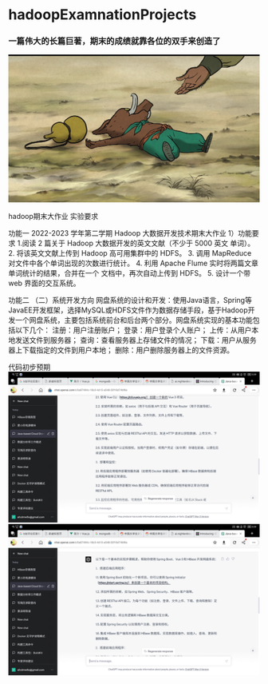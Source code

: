 # hadoopExamnationProjects
### 一篇伟大的长篇巨著，期末的成绩就靠各位的双手来创造了
![](https://raw.githubusercontent.com/martine-stdo/my_images/master/%E5%B1%8F%E5%B9%95%E6%88%AA%E5%9B%BE%202023-01-06%20145211.png)

hadoop期末大作业
实验要求

功能一
2022-2023 学年第二学期 
Hadoop 大数据开发技术期末大作业 
1）功能要求 
1.阅读 2 篇关于 Hadoop 大数据开发的英文文献（不少于 5000 英文
单词）。
2. 将该英文文献上传到 Hadoop 高可用集群中的 HDFS。
3. 调用 MapReduce 对文件中各个单词出现的次数进行统计。
4. 利用 Apache Flume 实时将两篇文章单词统计的结果，合并在一个
文档中，再次自动上传到 HDFS。
5. 设计一个带 web 界面的交互系统。

功能二
（二）系统开发方向
网盘系统的设计和开发：使用Java语言，Spring等JavaEE开发框架，选择MySQL或HDFS文件作为数据存储手段，基于Hadoop开发一个网盘系统，主要包括系统前台和后台两个部分。网盘系统实现的基本功能包括以下几个：
  注册：用户注册账户；
  登录：用户登录个人账户；
上传：从用户本地发送文件到服务器；
查询：查看服务器上存储文件的情况；
下载：用户从服务器上下载指定的文件到用户本地；
删除：用户删除服务器上的文件资源。

代码初步预期
![](https://raw.githubusercontent.com/martine-stdo/my_images/master/hadoop01.png)
![](https://raw.githubusercontent.com/martine-stdo/my_images/master/hadoop02.png)